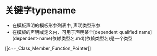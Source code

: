 # 关键字typename

- 在模板声明的模板形参列表中, 声明类型形参
- 在模板的声明或定义内，可用于声明某个[dependent qualified name](dependent-name(依赖类型名.md)(依赖类型名)是一个类型

[[c++_Class_Member_Function_Pointer]]